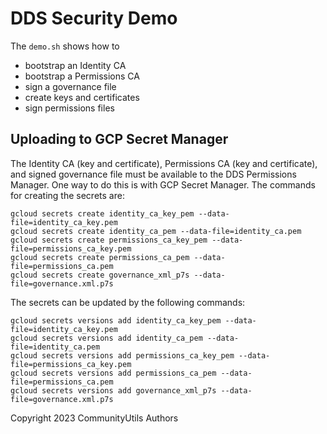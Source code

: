 # DDS Security Demo

The `demo.sh` shows how to
* bootstrap an Identity CA
* bootstrap a Permissions CA
* sign a governance file
* create keys and certificates
* sign permissions files

## Uploading to GCP Secret Manager

The Identity CA (key and certificate), Permissions CA (key and certificate), and signed governance file must be available to the DDS Permissions Manager.
One way to do this is with GCP Secret Manager.
The commands for creating the secrets are:

    gcloud secrets create identity_ca_key_pem --data-file=identity_ca_key.pem
    gcloud secrets create identity_ca_pem --data-file=identity_ca.pem
    gcloud secrets create permissions_ca_key_pem --data-file=permissions_ca_key.pem
    gcloud secrets create permissions_ca_pem --data-file=permissions_ca.pem
    gcloud secrets create governance_xml_p7s --data-file=governance.xml.p7s

The secrets can be updated by the following commands:

    gcloud secrets versions add identity_ca_key_pem --data-file=identity_ca_key.pem
    gcloud secrets versions add identity_ca_pem --data-file=identity_ca.pem
    gcloud secrets versions add permissions_ca_key_pem --data-file=permissions_ca_key.pem
    gcloud secrets versions add permissions_ca_pem --data-file=permissions_ca.pem
    gcloud secrets versions add governance_xml_p7s --data-file=governance.xml.p7s

Copyright 2023 CommunityUtils Authors

